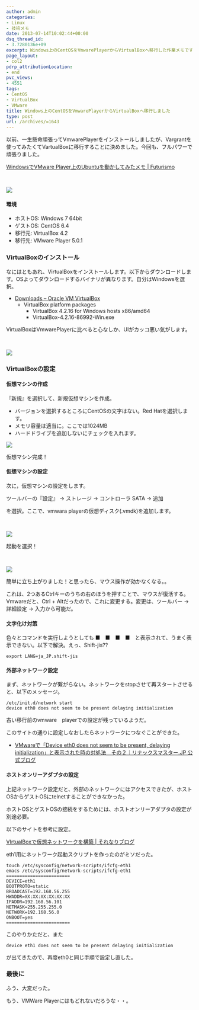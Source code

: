 ```yaml
---
author: admin
categories:
- Linux
- 技術メモ
date: 2013-07-14T10:02:44+00:00
dsq_thread_id:
- 3.7280136e+09
excerpt: Windows上のCentOSをVmwarePlayerからVirtualBoxへ移行した作業メモです
page_layout:
- col2
pdrp_attributionLocation:
- end
pvc_views:
- 4551
tags:
- CentOS
- VirtualBox
- VMware
title: Windows上のCentOSをVmwarePlayerからVirtualBoxへ移行しました
type: post
url: /archives/=1643
---
```


以前、一生懸命頑張ってVmwarePlayerをインストールしましたが、Vargrantを使ってみたくてVartualBoxに移行することに決めました。今回も、フルパワーで頑張りました。

<a href="http://futurismo.biz/archives/777" target="_blank">WindowsでVMware Player上のUbuntuを動かしてみたメモ | Futurismo</a>

</br>

![][1]

#### 環境

  * ホストOS: Windows 7 64bit
  * ゲストOS: CentOS 6.4
  * 移行元: VirtualBox 4.2
  * 移行先: VMware Player 5.0.1

### VirtualBoxのインストール

なにはともあれ、VirtualBoxをインストールします。以下からダウンロードします。OSよってダウンロードするバイナリが異なります。自分はWindowsを選択。

  * <a href="https://www.virtualbox.org/wiki/Downloads" target="_blank">Downloads – Oracle VM VirtualBox</a> 
      * VirtualBox platform packages 
          * VirtualBox 4.2.16 for Windows hosts x86/amd64
          * VirtualBox-4.2.16-86992-Win.exe

VirtualBoxはVmwarePlayerに比べると心なしか、UIがカッコ悪い気がします。

</br>
  
![][2]

### VirtualBoxの設定

#### 仮想マシンの作成

『新規』を選択して、新規仮想マシンを作成。

  * バージョンを選択するところにCentOSの文字はない。Red Hatを選択します。
  * メモリ容量は適当に。ここでは1024MB
  * ハードドライブを追加しないにチェックを入れます。

![][3]

仮想マシン完成！

#### 仮想マシンの設定

次に，仮想マシンの設定をします。

ツールバーの『設定』 -> ストレージ -> コントローラ SATA -> 追加

を選択。ここで、vmwara playerの仮想ディスク(.vmdk)を追加します。

</br>

![][4]

起動を選択！
  
</br>

![][5]

簡単に立ち上がりました！と思ったら、マウス操作が効かなくなる。。

これは、2つあるCtrlキーのうちの右のほうを押すことで、マウスが復活する。Vmwareだと、Ctrl + Altだったので、これに変更する。変更は、ツールバー -> 詳細設定 -> 入力から可能だ。

#### 文字化け対策

色々とコマンドを実行しようとしても ■　■　■　■　と表示されて、うまく表示できない。以下で解決。えっ、Shift-jis??

    export LANG=ja_JP.shift-jis
    

#### 外部ネットワーク設定

まず、ネットワークが繋がらない。ネットワークをstopさせて再スタートさせると、以下のメッセージ。

    /etc/init.d/network start
    device eth0 does not seem to be present delaying initialization
    

古い移行前のvmware　playerでの設定が残っているようだ。

このサイトの通りに設定しなおしたらネットワークにつなぐことができた。

  * <a href="http://www.linuxmaster.jp/linux_blog/2011/09/vmwaredevice-eth0-does-not-seem-to-be-present-delaying-initialization.html" target="_blank">VMwareで「Device eth0 does not seem to be present, delaying initialization」と表示された時の対処法　その２｜リナックスマスター.JP 公式ブログ</a>

#### ホストオンリーアダプタの設定

上記ネットワーク設定だと、外部のネットワークにはアクセスできたが、ホストOSからゲストOSにtelnetすることができなかった。

ホストOSとゲストOSの接続をするためには、ホストオンリーアダプタの設定が別途必要。

以下のサイトを参考に設定。

<a href="http://blog.kjirou.net/p/2171" target="_blank">VIrtualBoxで仮想ネットワークを構築 | それなりブログ</a>

eth1用にネットワーク起動スクリプトを作ったのがミソだった。

    touch /etc/sysconfig/network-scripts/ifcfg-eth1
    emacs /etc/sysconfig/network-scripts/ifcfg-eth1
    ========================
    DEVICE=eth1
    BOOTPROTO=static
    BROADCAST=192.168.56.255
    HWADDR=XX:XX:XX:XX:XX:XX
    IPADDR=192.168.56.101
    NETMASK=255.255.255.0
    NETWORK=192.168.56.0
    ONBOOT=yes
    ========================
    

このやりかただと、また

    device eth1 does not seem to be present delaying initialization
    

が出てきたので、再度eth0と同じ手順で設定し直した。

### 最後に

ふう、大変だった。

もう、VMWare Playerにはもどれないだろうな・・。

 [1]: http://lh3.ggpht.com/-Isx6-_tM43U/UeI4_UfzcbI/AAAAAAAAAng/KbW6VuBk0q0/SnapCrab_NoName_2013-7-14_14-36-53_No-00.jpg
 [2]: http://lh3.ggpht.com/-I-49-KMtBfY/UeI8Q_UxomI/AAAAAAAAAnw/2nDfJ_hKN64/SnapCrab_NoName_2013-7-14_14-50-49_No-00.jpg
 [3]: http://lh4.ggpht.com/-ZCwIJ0JVBzk/UeJAAEdBD_I/AAAAAAAAAoA/nobyrcx7VdA/SnapCrab_NoName_2013-7-14_15-5-36_No-00.jpg
 [4]: http://lh5.ggpht.com/-8WGgVUqbW-g/UeJCaSepdnI/AAAAAAAAAoY/sdRNWxikHC4/vmdk_add.jpg
 [5]: http://lh6.ggpht.com/-tERlmHWy7vY/UeJFpgpdeHI/AAAAAAAAAoo/aVFjPbsqh8k/SnapCrab_Saru%252520%252520-%252520Oracle%252520VM%252520VirtualBox_2013-7-14_15-22-37_No-00.jpg